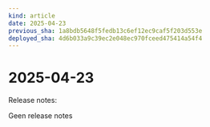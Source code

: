 ```yaml
---
kind: article
date: 2025-04-23
previous_sha: 1a8bdb5648f5fedb13c6ef12ec9caf5f203d553e
deployed_sha: 4d6b033a9c39ec2e048ec970fceed475414a54f4
---
```


# 2025-04-23

Release notes:

Geen release notes
